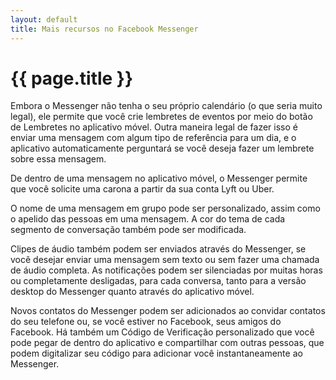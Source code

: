 ```yaml
---
layout: default
title: Mais recursos no Facebook Messenger
---
```


# {{ page.title }}

Embora o Messenger não tenha o seu próprio calendário (o que seria muito legal), ele permite que você crie lembretes de eventos por meio do botão de Lembretes no aplicativo móvel. Outra maneira legal de fazer isso é enviar uma mensagem com algum tipo de referência para um dia, e o aplicativo automaticamente perguntará se você deseja fazer um lembrete sobre essa mensagem.

De dentro de uma mensagem no aplicativo móvel, o Messenger permite que você solicite uma carona a partir da sua conta Lyft ou Uber.

O nome de uma mensagem em grupo pode ser personalizado, assim como o apelido das pessoas em uma mensagem. A cor do tema de cada segmento de conversação também pode ser modificada.

Clipes de áudio também podem ser enviados através do Messenger, se você desejar enviar uma mensagem sem texto ou sem fazer uma chamada de áudio completa. As notificações podem ser silenciadas por muitas horas ou completamente desligadas, para cada conversa, tanto para a versão desktop do Messenger quanto através do aplicativo móvel.

Novos contatos do Messenger podem ser adicionados ao convidar contatos do seu telefone ou, se você estiver no Facebook, seus amigos do Facebook. Há também um Código de Verificação personalizado que você pode pegar de dentro do aplicativo e compartilhar com outras pessoas, que podem digitalizar seu código para adicionar você instantaneamente ao Messenger.
